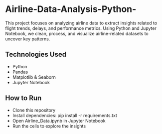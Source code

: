 # Airline-Data-Analysis-Python-
This project focuses on analyzing airline data to extract insights related to flight trends, delays, and performance metrics. Using Python and Jupyter Notebook, we clean, process, and visualize airline-related datasets to uncover key patterns.

## Technologies Used
- Python
- Pandas
- Matplotlib & Seaborn
- Jupyter Notebook


##  How to Run
- Clone this repository
- Install dependencies: pip install -r requirements.txt
- Open Airline_Data.ipynb in Jupyter Notebook
- Run the cells to explore the insights
